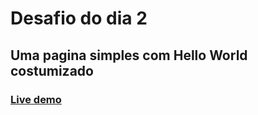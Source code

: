 # Desafio do dia 2

## Uma pagina simples com Hello World costumizado

### <a href=“helloworld-21daysofcode.netlify.app“>Live demo</a>